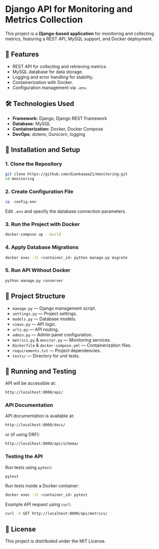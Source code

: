# Django API for Monitoring and Metrics Collection

This project is a **Django-based application** for monitoring and collecting metrics, featuring a REST API, MySQL support, and Docker deployment.

## 📌 Features
- REST API for collecting and retrieving metrics.
- MySQL database for data storage.
- Logging and error handling for stability.
- Containerization with Docker.
- Configuration management via `.env`.

## 🛠️ Technologies Used
- **Framework:** Django, Django REST Framework
- **Database:** MySQL
- **Containerization:** Docker, Docker Compose
- **DevOps:** dotenv, Gunicorn, logging

## 📂 Installation and Setup

### 1. **Clone the Repository**
```sh
git clone https://github.com/diankaaaa21/monitoring.git
cd monitoring
```

### 2. **Create Configuration File**
```sh
cp  config.env
```
Edit `.env` and specify the database connection parameters.

### 3. **Run the Project with Docker**
```sh
docker-compose up --build
```

### 4. **Apply Database Migrations**
```sh
docker exec -it <container_id> python manage.py migrate
```

### 5. **Run API Without Docker**
```sh
python manage.py runserver
```

## 📖 Project Structure
- `manage.py` — Django management script.
- `settings.py` — Project settings.
- `models.py` — Database models.
- `views.py` — API logic.
- `urls.py` — API routing.
- `admin.py` — Admin panel configuration.
- `metrics.py` & `monitor.py` — Monitoring services.
- `Dockerfile` & `docker-compose.yml` — Containerization files.
- `requirements.txt` — Project dependencies.
- `tests/` — Directory for unit tests.

## 🚀 Running and Testing
API will be accessible at:
```sh
http://localhost:8000/api/
```

### **API Documentation**
API documentation is available at:
```sh
http://localhost:8000/docs/
```
or (if using DRF):
```sh
http://localhost:8000/api/schema/
```

### **Testing the API**
Run tests using `pytest`:
```sh
pytest
```

Run tests inside a Docker container:
```sh
docker exec -it <container_id> pytest
```

Example API request using `curl`:
```sh
curl -X GET http://localhost:8000/api/metrics/
```

## 📜 License
This project is distributed under the MIT License.
